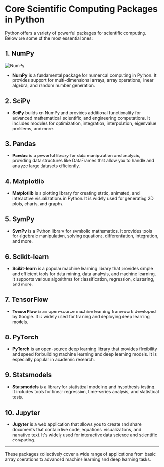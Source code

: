 # Core Scientific Computing Packages in Python

Python offers a variety of powerful packages for scientific computing. Below are some of the most essential ones:

## 1. NumPy
![NumPy](./numpy_image.png)

- **NumPy** is a fundamental package for numerical computing in Python. It provides support for multi-dimensional arrays, array operations, linear algebra, and random number generation.

## 2. SciPy
- **SciPy** builds on NumPy and provides additional functionality for advanced mathematical, scientific, and engineering computations. It includes modules for optimization, integration, interpolation, eigenvalue problems, and more.

## 3. Pandas
- **Pandas** is a powerful library for data manipulation and analysis, providing data structures like DataFrames that allow you to handle and analyze large datasets efficiently.

## 4. Matplotlib
- **Matplotlib** is a plotting library for creating static, animated, and interactive visualizations in Python. It is widely used for generating 2D plots, charts, and graphs.

## 5. SymPy
- **SymPy** is a Python library for symbolic mathematics. It provides tools for algebraic manipulation, solving equations, differentiation, integration, and more.

## 6. Scikit-learn
- **Scikit-learn** is a popular machine learning library that provides simple and efficient tools for data mining, data analysis, and machine learning. It supports various algorithms for classification, regression, clustering, and more.

## 7. TensorFlow
- **TensorFlow** is an open-source machine learning framework developed by Google. It is widely used for training and deploying deep learning models.

## 8. PyTorch
- **PyTorch** is an open-source deep learning library that provides flexibility and speed for building machine learning and deep learning models. It is especially popular in academic research.

## 9. Statsmodels
- **Statsmodels** is a library for statistical modeling and hypothesis testing. It includes tools for linear regression, time-series analysis, and statistical tests.

## 10. Jupyter
- **Jupyter** is a web application that allows you to create and share documents that contain live code, equations, visualizations, and narrative text. It's widely used for interactive data science and scientific computing.

---

These packages collectively cover a wide range of applications from basic array operations to advanced machine learning and deep learning tasks.

